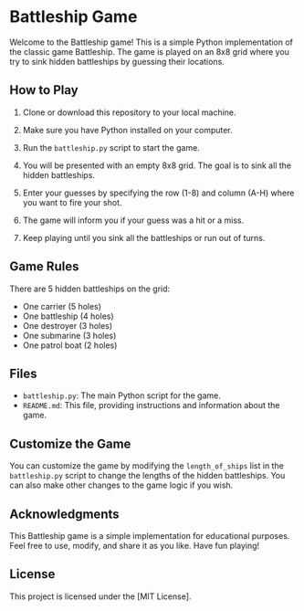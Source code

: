 # Battleship Game

Welcome to the Battleship game! This is a simple Python implementation of the classic game Battleship. The game is played on an 8x8 grid where you try to sink hidden battleships by guessing their locations.

## How to Play

1. Clone or download this repository to your local machine.

2. Make sure you have Python installed on your computer.

3. Run the `battleship.py` script to start the game.

4. You will be presented with an empty 8x8 grid. The goal is to sink all the hidden battleships.

5. Enter your guesses by specifying the row (1-8) and column (A-H) where you want to fire your shot.

6. The game will inform you if your guess was a hit or a miss.

7. Keep playing until you sink all the battleships or run out of turns.

## Game Rules

There are 5 hidden battleships on the grid:

- One carrier (5 holes)
- One battleship (4 holes)
- One destroyer (3 holes)
- One submarine (3 holes)
- One patrol boat (2 holes)

## Files

- `battleship.py`: The main Python script for the game.
- `README.md`: This file, providing instructions and information about the game.

## Customize the Game

You can customize the game by modifying the `length_of_ships` list in the `battleship.py` script to change the lengths of the hidden battleships. You can also make other changes to the game logic if you wish.

## Acknowledgments

This Battleship game is a simple implementation for educational purposes. Feel free to use, modify, and share it as you like. Have fun playing!

## License

This project is licensed under the [MIT License].
